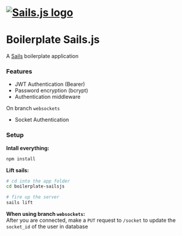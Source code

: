 # [![Sails.js logo](http://balderdashy.github.io/sails/images/logo.png "Sails.js")](http://sailsjs.com)

# Boilerplate Sails.js

A [Sails](https://sailsjs.com) boilerplate application


### Features

+ JWT Authentication (Bearer)
+ Password encryption (bcrypt)
+ Authentication middleware

On branch `websockets`
+ Socket Authentication

### Setup

**Intall everything:**
```sh
npm install
```

**Lift sails:**
```sh
# cd into the app folder
cd boilerplate-sailsjs

# fire up the server
sails lift
```

**When using branch `websockets`:**  
After you are connected, make a `PUT` request to `/socket` to update the `socket_id` of the user in database
